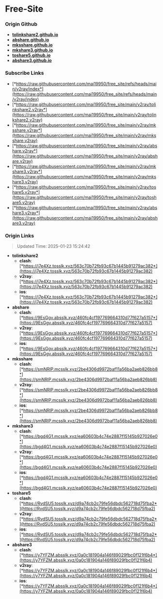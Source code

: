 # Free-Site

### Origin Github

- [**tolinkshare2.github.io**](https://github.com/tolinkshare2/tolinkshare2.github.io)
- [**abshare.github.io**](https://github.com/abshare/abshare.github.io)
- [**mksshare.github.io**](https://github.com/mksshare/mksshare.github.io)
- [**mkshare3.github.io**](https://github.com/mkshare3/mkshare3.github.io)
- [**toshare5.github.io**](https://github.com/toshare5/toshare5.github.io)
- [**abshare3.github.io**](https://github.com/abshare3/abshare3.github.io)

### Subscribe Links

- [*https://raw.githubusercontent.com/mai19950/free_site/refs/heads/main/v2ray/index*](https://raw.githubusercontent.com/mai19950/free_site/refs/heads/main/v2ray/index)
- [*https://raw.githubusercontent.com/mai19950/free_site/main/v2ray/tolinkshare2.v2ray*](https://raw.githubusercontent.com/mai19950/free_site/main/v2ray/tolinkshare2.v2ray)
- [*https://raw.githubusercontent.com/mai19950/free_site/main/v2ray/mksshare.v2ray*](https://raw.githubusercontent.com/mai19950/free_site/main/v2ray/mksshare.v2ray)
- [*https://raw.githubusercontent.com/mai19950/free_site/main/v2ray/abshare.v2ray*](https://raw.githubusercontent.com/mai19950/free_site/main/v2ray/abshare.v2ray)
- [*https://raw.githubusercontent.com/mai19950/free_site/main/v2ray/mkshare3.v2ray*](https://raw.githubusercontent.com/mai19950/free_site/main/v2ray/mkshare3.v2ray)
- [*https://raw.githubusercontent.com/mai19950/free_site/main/v2ray/toshare5.v2ray*](https://raw.githubusercontent.com/mai19950/free_site/main/v2ray/toshare5.v2ray)
- [*https://raw.githubusercontent.com/mai19950/free_site/main/v2ray/abshare3.v2ray*](https://raw.githubusercontent.com/mai19950/free_site/main/v2ray/abshare3.v2ray)

### Origin Links

> Updated Time: 2025-01-23 15:24:42

- **tolinkshare2**
  - **clash**: [*https://j7e4Xz.tosslk.xyz/563c70b72fb93c67b1445b91279ac382*](https://j7e4Xz.tosslk.xyz/563c70b72fb93c67b1445b91279ac382)
  - **v2ray**: [*https://j7e4Xz.tosslk.xyz/563c70b72fb93c67b1445b91279ac382*](https://j7e4Xz.tosslk.xyz/563c70b72fb93c67b1445b91279ac382)
  - **ios**: [*https://j7e4Xz.tosslk.xyz/563c70b72fb93c67b1445b91279ac382*](https://j7e4Xz.tosslk.xyz/563c70b72fb93c67b1445b91279ac382)
- **abshare**
  - **clash**: [*https://9EsGgv.absslk.xyz/460fc4cf197769664310d77f627a5157*](https://9EsGgv.absslk.xyz/460fc4cf197769664310d77f627a5157)
  - **v2ray**: [*https://9EsGgv.absslk.xyz/460fc4cf197769664310d77f627a5157*](https://9EsGgv.absslk.xyz/460fc4cf197769664310d77f627a5157)
  - **ios**: [*https://9EsGgv.absslk.xyz/460fc4cf197769664310d77f627a5157*](https://9EsGgv.absslk.xyz/460fc4cf197769664310d77f627a5157)
- **mksshare**
  - **clash**: [*https://smNRIP.mcsslk.xyz/2be4306d9972baf11a56ba2aeb826bb8*](https://smNRIP.mcsslk.xyz/2be4306d9972baf11a56ba2aeb826bb8)
  - **v2ray**: [*https://smNRIP.mcsslk.xyz/2be4306d9972baf11a56ba2aeb826bb8*](https://smNRIP.mcsslk.xyz/2be4306d9972baf11a56ba2aeb826bb8)
  - **ios**: [*https://smNRIP.mcsslk.xyz/2be4306d9972baf11a56ba2aeb826bb8*](https://smNRIP.mcsslk.xyz/2be4306d9972baf11a56ba2aeb826bb8)
- **mkshare3**
  - **clash**: [*https://bgd4G1.mcsslk.xyz/ea60603b4c74e2887f15145b927026e0*](https://bgd4G1.mcsslk.xyz/ea60603b4c74e2887f15145b927026e0)
  - **v2ray**: [*https://bgd4G1.mcsslk.xyz/ea60603b4c74e2887f15145b927026e0*](https://bgd4G1.mcsslk.xyz/ea60603b4c74e2887f15145b927026e0)
  - **ios**: [*https://bgd4G1.mcsslk.xyz/ea60603b4c74e2887f15145b927026e0*](https://bgd4G1.mcsslk.xyz/ea60603b4c74e2887f15145b927026e0)
- **toshare5**
  - **clash**: [*https://RvdSU5.tosslk.xyz/d9a74cb2c79fe56dbdc562718d75fba2*](https://RvdSU5.tosslk.xyz/d9a74cb2c79fe56dbdc562718d75fba2)
  - **v2ray**: [*https://RvdSU5.tosslk.xyz/d9a74cb2c79fe56dbdc562718d75fba2*](https://RvdSU5.tosslk.xyz/d9a74cb2c79fe56dbdc562718d75fba2)
  - **ios**: [*https://RvdSU5.tosslk.xyz/d9a74cb2c79fe56dbdc562718d75fba2*](https://RvdSU5.tosslk.xyz/d9a74cb2c79fe56dbdc562718d75fba2)
- **abshare3**
  - **clash**: [*https://y7YFZM.absslk.xyz/0a0c181904a146f89029fbc0f121f6b4*](https://y7YFZM.absslk.xyz/0a0c181904a146f89029fbc0f121f6b4)
  - **v2ray**: [*https://y7YFZM.absslk.xyz/0a0c181904a146f89029fbc0f121f6b4*](https://y7YFZM.absslk.xyz/0a0c181904a146f89029fbc0f121f6b4)
  - **ios**: [*https://y7YFZM.absslk.xyz/0a0c181904a146f89029fbc0f121f6b4*](https://y7YFZM.absslk.xyz/0a0c181904a146f89029fbc0f121f6b4)
